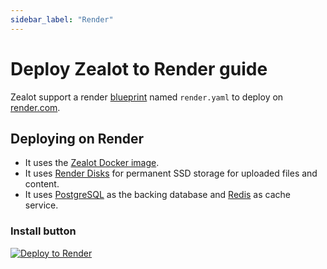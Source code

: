 ```yaml
---
sidebar_label: "Render"
---
```


# Deploy Zealot to Render guide

Zealot support a render [blueprint](https://render.com/docs/blueprint-spec) named `render.yaml` to deploy on [render.com](https://render.com/).

## Deploying on Render

* It uses the [Zealot Docker image](https://ghcr.io/tryzealot/zealot).
* It uses [Render Disks](https://render.com/docs/disks) for permanent SSD storage for uploaded files and content.
* It uses [PostgreSQL](https://render.com/docs/databases) as the backing database and [Redis](https://render.com/docs/redis) as cache service.

### Install button

[![Deploy to Render](https://render.com/images/deploy-to-render-button.svg)](https://render.com/deploy?repo=https://github.com/tryzealot/zealot)
